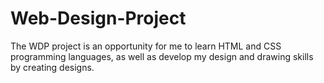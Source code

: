# Web-Design-Project
The WDP project is an opportunity for me to learn HTML and CSS programming languages, as well as develop my design and drawing skills by creating designs.
